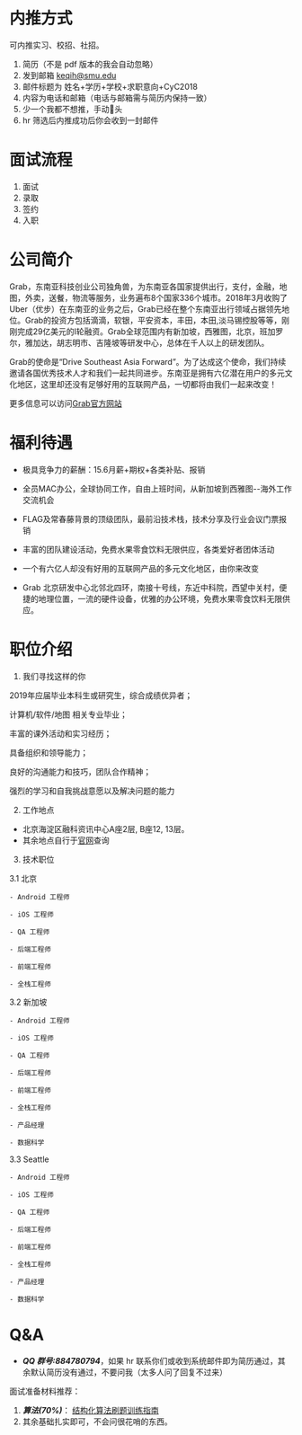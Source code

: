 # 内推方式 

可内推实习、校招、社招。

1. 简历（不是 pdf 版本的我会自动忽略）
2. 发到邮箱 keqih@smu.edu
3. 邮件标题为 姓名+学历+学校+求职意向+CyC2018
4. 内容为电话和邮箱（电话与邮箱需与简历内保持一致）
5. 少一个我都不想推，手动🐶头
6. hr 筛选后内推成功后你会收到一封邮件

#  面试流程

1. 面试
2. 录取
3. 签约
4. 入职


# 公司简介
Grab，东南亚科技创业公司独角兽，为东南亚各国家提供出行，支付，金融，地图，外卖，送餐，物流等服务，业务遍布8个国家336个城市。2018年3月收购了Uber（优步）在东南亚的业务之后，Grab已经在整个东南亚出行领域占据领先地位。Grab的投资方包括滴滴，软银，平安资本，丰田，本田,淡马锡控股等等，刚刚完成29亿美元的I轮融资。Grab全球范围内有新加坡，西雅图，北京，班加罗尔，雅加达，胡志明市、吉隆坡等研发中心，总体在千人以上的研发团队。

 

Grab的使命是“Drive Southeast Asia Forward”。为了达成这个使命，我们持续邀请各国优秀技术人才和我们一起共同进步。东南亚是拥有六亿潜在用户的多元文化地区，这里却还没有足够好用的互联网产品，一切都将由我们一起来改变！

 

更多信息可以访问[Grab官方网站](grab.careers)



# 福利待遇

- 极具竞争力的薪酬：15.6月薪+期权+各类补贴、报销

- 全员MAC办公，全球协同工作，自由上班时间，从新加坡到西雅图--海外工作交流机会

- FLAG及常春藤背景的顶级团队，最前沿技术栈，技术分享及行业会议门票报销

- 丰富的团队建设活动，免费水果零食饮料无限供应，各类爱好者团体活动

- 一个有六亿人却没有好用的互联网产品的多元文化地区，由你来改变

- Grab 北京研发中心北邻北四环，南接十号线，东近中科院，西望中关村，便捷的地理位置，一流的硬件设备，优雅的办公环境，免费水果零食饮料无限供应。



# 职位介绍

1. 我们寻找这样的你 

2019年应届毕业本科生或研究生，综合成绩优异者；

计算机/软件/地图 相关专业毕业；

丰富的课外活动和实习经历；

具备组织和领导能力；

良好的沟通能力和技巧，团队合作精神；

强烈的学习和自我挑战意愿以及解决问题的能力


2. 工作地点 

- 北京海淀区融科资讯中心A座2层, B座12, 13层。
- 其余地点自行于[官网](grab.careers)查询


3. 技术职位

3.1 北京

	- Android 工程师

	- iOS 工程师

	- QA 工程师

	- 后端工程师

	- 前端工程师

	- 全栈工程师

3.2 新加坡

    - Android 工程师
    
    - iOS 工程师
    
    - QA 工程师
    
    - 后端工程师
    
    - 前端工程师
    
    - 全栈工程师
    
    - 产品经理
    
    - 数据科学

3.3 Seattle

    - Android 工程师
    
    - iOS 工程师
    
    - QA 工程师
    
    - 后端工程师
    
    - 前端工程师
    
    - 全栈工程师
    
    - 产品经理
    
    - 数据科学


# Q&A

- ***QQ 群号:884780794***，如果 hr 联系你们或收到系统邮件即为简历通过，其余默认简历没有通过，不要问我（太多人问了回复不过来）

面试准备材料推荐：
1. ***算法(70%)***： [结构化算法刷题训练指南](https://xiaozhuanlan.com/Lisanaaa)
2. 其余基础扎实即可，不会问很花哨的东西。


